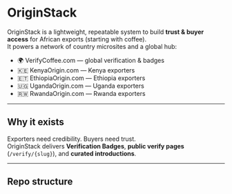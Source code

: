 # OriginStack

OriginStack is a lightweight, repeatable system to build **trust & buyer access** for African exports (starting with coffee).  
It powers a network of country microsites and a global hub:

- 🌍 VerifyCoffee.com — global verification & badges
- 🇰🇪 KenyaOrigin.com — Kenya exporters
- 🇪🇹 EthiopiaOrigin.com — Ethiopia exporters
- 🇺🇬 UgandaOrigin.com — Uganda exporters
- 🇷🇼 RwandaOrigin.com — Rwanda exporters

---

## Why it exists
Exporters need credibility. Buyers need trust.  
OriginStack delivers **Verification Badges**, **public verify pages** (`/verify/{slug}`), and **curated introductions**.

---

## Repo structure

